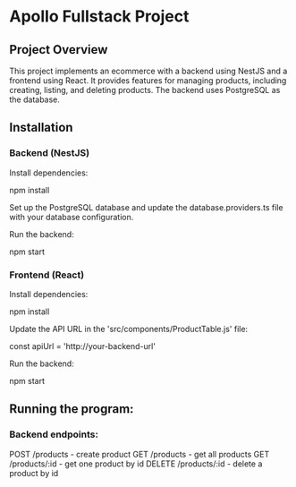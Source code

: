 # Apollo Fullstack Project

## Project Overview

This project implements an ecommerce with a backend using NestJS and a frontend using React. It provides features for managing products, including creating, listing, and deleting products. The backend uses PostgreSQL as the database.

## Installation

### Backend (NestJS)

Install dependencies:

npm install

Set up the PostgreSQL database and update the database.providers.ts file with your database configuration.

Run the backend:

npm start


### Frontend (React)

Install dependencies:

npm install

Update the API URL in the 'src/components/ProductTable.js' file:

const apiUrl = 'http://your-backend-url'

Run the backend:

npm start

## Running the program:

### Backend endpoints:

POST /products - create product
GET /products - get all products
GET /products/:id - get one product by id
DELETE /products/:id - delete a product by id
